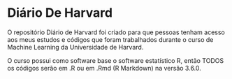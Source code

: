 # Diário De Harvard

O repositório Diário de Harvard foi criado para que pessoas tenham acesso aos meus estudos e códigos que foram trabalhados durante o curso de Machine Learning da Universidade de Harvard.

O curso possui como software base o software estatístico R, então TODOS os códigos serão em .R ou em .Rmd (R Markdown) na versão 3.6.0.


